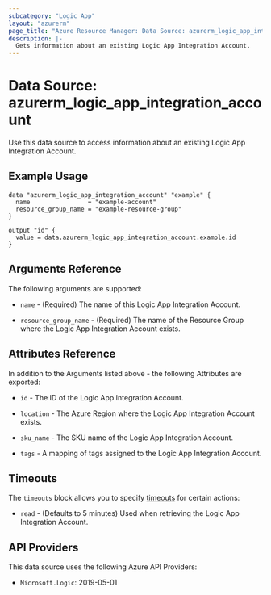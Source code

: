 ```yaml
---
subcategory: "Logic App"
layout: "azurerm"
page_title: "Azure Resource Manager: Data Source: azurerm_logic_app_integration_account"
description: |-
  Gets information about an existing Logic App Integration Account.
---
```


# Data Source: azurerm_logic_app_integration_account

Use this data source to access information about an existing Logic App Integration Account.

## Example Usage

```hcl
data "azurerm_logic_app_integration_account" "example" {
  name                = "example-account"
  resource_group_name = "example-resource-group"
}

output "id" {
  value = data.azurerm_logic_app_integration_account.example.id
}
```

## Arguments Reference

The following arguments are supported:

* `name` - (Required) The name of this Logic App Integration Account.

* `resource_group_name` - (Required) The name of the Resource Group where the Logic App Integration Account exists.

## Attributes Reference

In addition to the Arguments listed above - the following Attributes are exported:

* `id` - The ID of the Logic App Integration Account.

* `location` - The Azure Region where the Logic App Integration Account exists.

* `sku_name` - The SKU name of the Logic App Integration Account.

* `tags` - A mapping of tags assigned to the Logic App Integration Account.

## Timeouts

The `timeouts` block allows you to specify [timeouts](https://www.terraform.io/language/resources/syntax#operation-timeouts) for certain actions:

* `read` - (Defaults to 5 minutes) Used when retrieving the Logic App Integration Account.

## API Providers
<!-- This section is generated, changes will be overwritten -->
This data source uses the following Azure API Providers:

* `Microsoft.Logic`: 2019-05-01

